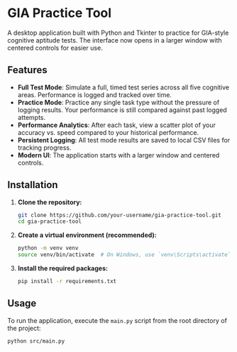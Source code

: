 # GIA Practice Tool

A desktop application built with Python and Tkinter to practice for GIA-style cognitive aptitude tests. The interface now opens in a larger window with centered controls for easier use.

## Features

-   **Full Test Mode**: Simulate a full, timed test series across all five cognitive areas. Performance is logged and tracked over time.
-   **Practice Mode**: Practice any single task type without the pressure of logging results. Your performance is still compared against past logged attempts.
-   **Performance Analytics**: After each task, view a scatter plot of your accuracy vs. speed compared to your historical performance.
-   **Persistent Logging**: All test mode results are saved to local CSV files for tracking progress.
-   **Modern UI**: The application starts with a larger window and centered controls.

## Installation

1.  **Clone the repository:**
    ```bash
    git clone https://github.com/your-username/gia-practice-tool.git
    cd gia-practice-tool
    ```

2.  **Create a virtual environment (recommended):**
    ```bash
    python -m venv venv
    source venv/bin/activate  # On Windows, use `venv\Scripts\activate`
    ```

3.  **Install the required packages:**
    ```bash
    pip install -r requirements.txt
    ```

## Usage

To run the application, execute the `main.py` script from the root directory of the project:

```bash
python src/main.py
```
